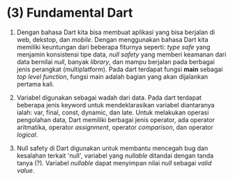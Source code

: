# (3) Fundamental Dart

1. Dengan bahasa Dart kita bisa membuat aplikasi yang bisa berjalan di web, dekstop, dan *mobile*. Dengan menggunakan bahasa Dart kita memiliki keuntungan dari beberapa fiturnya seperti: *type safe* yang menjamin konsistensi tipe data, *null safety* yang memberi keamanan dari data bernilai *null*, banyak *library*, dan mampu berjalan pada berbagai jenis perangkat (multiplatform). Pada dart terdapat fungsi **main** sebagai *top level function*, fungsi main adalah bagian yang akan dijalankan pertama kali.

2. Variabel digunakan sebagai wadah dari data. Pada dart terdapat beberapa jenis keyword untuk mendeklarasikan variabel diantaranya ialah: var, final, const, dynamic, dan late. Untuk melakukan operasi pengolahan data, Dart memiliki berbagai jenis operator, ada operator aritmatika, operator *assignment*, operator *comparison*, dan operator *logical*.

3. Null safety di Dart digunakan untuk membantu mencegah bug dan kesalahan terkait 'null', variabel yang *nullable* ditandai dengan tanda tanya (?). Variabel *nullable* dapat menyimpan nilai *null* sebagai *valid value*.